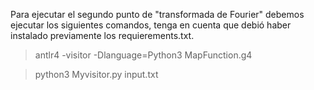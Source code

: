 Para ejecutar el segundo punto de "transformada de Fourier" debemos ejecutar los siguientes comandos, tenga en cuenta que debió haber instalado previamente los requierements.txt.

>antlr4 -visitor -Dlanguage=Python3 MapFunction.g4

>python3 Myvisitor.py input.txt
